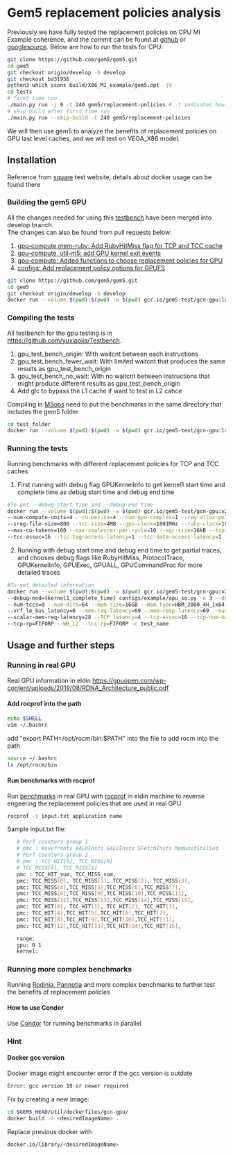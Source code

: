 # Gem5 replacement policies analysis

Previously we have fully tested the replacement policies on CPU MI Example coherence, and the commit can be found at [github](https://github.com/gem5/gem5/commit/bd319560605f1e3eebf828efd7e06206874d6515) or [googlesource](https://gem5-review.googlesource.com/c/public/gem5/+/60389). Below are how to run the tests for CPU:

``` bash
git clone https://github.com/gem5/gem5.git
cd gem5
git checkout origin/develop -b develop
git checkout bd31956
python3 which scons build/X86_MI_example/gem5.opt -j9
cd tests
# first time run
./main.py run -j 9 -t 240 gem5/replacement-policies # -t indicates how many threads are used to run tests
# skip build after first time run
./main.py run --skip-build -t 240 gem5/replacement-policies
```

We will then use gem5 to analyze the benefits of replacement policies on GPU last level caches, and we will test on VEGA_X86 model. 

## Installation

Reference from [square](https://gem5.googlesource.com/public/gem5-resources/+/refs/heads/stable/src/gpu/square) test website, details about docker usage can be found there

### Building the gem5 GPU
All the changes needed for using this [testbench](https://github.com/yuxiaojia/Testbench) have been merged into develop branch.\
The changes can also be found from pull requests below:
1. [gpu-compute,mem-ruby: Add RubyHitMiss flag for TCP and TCC cache](https://github.com/gem5/gem5/pull/1260)
2. [gpu-compute, util-m5: add GPU kernel exit events](https://github.com/gem5/gem5/pull/1217)
3. [gpu-compute: Added functions to choose replacement policies for GPU](https://github.com/gem5/gem5/pull/1213)
4. [configs: Add replacement policy options for GPUFS](https://github.com/gem5/gem5/pull/1230)
```bash
git clone https://github.com/gem5/gem5.git
cd gem5
git checkout origin/develop -b develop
docker run --volume $(pwd):$(pwd) -w $(pwd) gcr.io/gem5-test/gcn-gpu:latest scons build/VEGA_X86/gem5.opt -j 8
```

### Compiling the tests
All testbench for the gpu testing is in https://github.com/yuxiaojia/Testbench.
1. gpu_test_bench_origin: With waitcnt between each instructions
2. gpu_test_bench_fewer_wait: With limited waitcnt that produces the same results as gpu_test_bench_origin
3. gpu_test_bench_no_wait: With no waitcnt between instructions that might produce different results as gpu_test_bench_origin
4. Add glc to bypass the L1 cache if want to test in L2 cahce

Compiling in [M5ops](https://www.gem5.org/documentation/general_docs/m5ops/) need to put the benchmarks in the same directory that includes the gem5 folder

```bash
cd test_folder
docker run --volume $(pwd):$(pwd) -w $(pwd) gcr.io/gem5-test/gcn-gpu:latest make -f test_make_file
```

### Running the tests
Running benchmarks with different replacement policies for TCP and TCC caches

1. First running with debug flag GPUKernelInfo to get kernel1 start time and complete time as debug start time and debug end time
```bash
#To get --debug-start time and --debug-end time
docker run --volume $(pwd):$(pwd) -w $(pwd) gcr.io/gem5-test/gcn-gpu:v22-1 build/VEGA_X86/gem5.opt --debug-flag=GPUKernelInfo configs/example/apu_se.py -n 3 --dgpu --gfx-version=gfx900 
--num-compute-units=4 --cu-per-sa=4 --num-gpu-complex=1 --reg-alloc-policy=dynamic --num-tccs=8 --num-dirs=64 --mem-size=16GB --mem-type=HBM_2000_4H_1x64 --vreg-file-size=16384 
--sreg-file-size=800 --tcc-size=4MB --gpu-clock=1801MHz --ruby-clock=1000MHz --vrf_lm_bus_latency=6 --mem-req-latency=69 --mem-resp-latency=69 --mandatory_queue_latency=1 
--max-cu-tokens=160 --max-coalesces-per-cycle=10 --sqc-size=16kB --tcp-size=4MB --scalar-mem-req-latency=28 --TCP_latency=4 --tcp-assoc=16 --tcp-num-banks=16 --TCC_latency=121 
--tcc-assoc=16 --tcc-tag-access-latency=1 --tcc-data-access-latency=1 --tcp-rp=FIFORP --WB_L2 --tcc-rp=FIFORP -c test_name
```

2. Running with debug start time and debug end time to get partial traces, and chooses debug flags like RubyHitMiss, ProtocolTrace, GPUKernelInfo, GPUExec, GPUALL, GPUCommandProc for more detailed traces
```bash
#To get detailed information
docker run --volume $(pwd):$(pwd) -w $(pwd) gcr.io/gem5-test/gcn-gpu:v22-1 build/VEGA_X86/gem5.opt --debug-flag=(e.x.RubyHitMiss,ProtocolTrace, GPUKernelInfo,GPUExec,GPUALL,GPUCommandProc) --debug-start=(kernel1_launch_time) 
--debug-end=(kernel1_complete_time) configs/example/apu_se.py -n 3 --dgpu --gfx-version=gfx900 --num-compute-units=4 --cu-per-sa=4 --num-gpu-complex=1 --reg-alloc-policy=dynamic 
--num-tccs=8 --num-dirs=64 --mem-size=16GB --mem-type=HBM_2000_4H_1x64 --vreg-file-size=16384 --sreg-file-size=800 --tcc-size=4MB --gpu-clock=1801MHz --ruby-clock=1000MHz 
--vrf_lm_bus_latency=6 --mem-req-latency=69 --mem-resp-latency=69 --mandatory_queue_latency=1 --max-cu-tokens=160 --max-coalesces-per-cycle=10 --sqc-size=16kB --tcp-size=4MB 
--scalar-mem-req-latency=28 --TCP_latency=4 --tcp-assoc=16 --tcp-num-banks=16 --TCC_latency=121 --tcc-assoc=16 --tcc-tag-access-latency=1 --tcc-data-access-latency=1 
--tcp-rp=FIFORP --WB_L2 --tcc-rp=FIFORP -c test_name
```

## Usage and further steps

### Running in real GPU
Real GPU information in eldin https://gpuopen.com/wp-content/uploads/2019/08/RDNA_Architecture_public.pdf
#### Add rocprof into the path
```bash
echo $SHELL
vim ~/.bashrc
```
add "export PATH=/opt/rocm/bin:$PATH" into the file to add rocm into the path
```bash
source ~/.bashrc
ls /opt/rocm/bin
```

#### Run benchmarks with rocprof
Run [benchmarks](https://github.com/yuxiaojia/real_gpu_benchmark) in real GPU with [rocprof](https://github.com/ROCm/rocprofiler/blob/rocm-4.0.x/doc/rocprof.md#6publicly-available-counters-and-metrics) in eldin machine to reverse engeering the replacement policies that are used in real GPU
```bash
rocprof -i input.txt application_name
```
Sample input.txt file:
```bash
   # Perf counters group 1
   # pmc : Wavefronts VALUInsts SALUInsts SFetchInsts MemUnitStalled
   # Perf counters group 2
   # pmc : TCC_HIT[0], TCC_MISS[0]
   # TCC_MISS[0], TCC_MISS[1]
   pmc : TCC_HIT_sum, TCC_MISS_sum,
   pmc: TCC_MISS[0], TCC_MISS[1], TCC_MISS[2], TCC_MISS[3],
   pmc: TCC_MISS[4],TCC_MISS[5],TCC_MISS[6],TCC_MISS[7],
   pmc: TCC_MISS[8],TCC_MISS[9],TCC_MISS[10],TCC_MISS[11],
   pmc: TCC_MISS[12],TCC_MISS[13],TCC_MISS[14],TCC_MISS[15],
   pmc: TCC_HIT[0], TCC_HIT[1], TCC_HIT[2], TCC_HIT[3],
   pmc: TCC_HIT[4],TCC_HIT[5],TCC_HIT[6],TCC_HIT[7],
   pmc: TCC_HIT[8],TCC_HIT[9],TCC_HIT[10],TCC_HIT[11],
   pmc: TCC_HIT[12],TCC_HIT[13],TCC_HIT[14],TCC_HIT[15],

   range: 
   gpu: 0 1
   kernel: 
```
### Running more complex benchmarks
Running [Rodinia, Pannotia](https://github.com/hal-uw/gem5-gpu-benchmark-suite/tree/main/condor) and more complex benchmarks to further test the benefits of replacement policies
#### How to use Condor
Use [Condor](https://chtc.cs.wisc.edu/) for running benchmarks in parallel

### Hint
#### Docker gcc version
Docker image might encounter error if the gcc version is outdate
```bash
Error: gcc version 10 or newer required
```
Fix by creating a new image:
```bash
cd $GEM5_HEAD/util/dockerfiles/gcn-gpu/
docker build -t <desiredImageName> .
```
Replace previous docker with 
```bash
docker.io/library/<desiredImageName>
```

